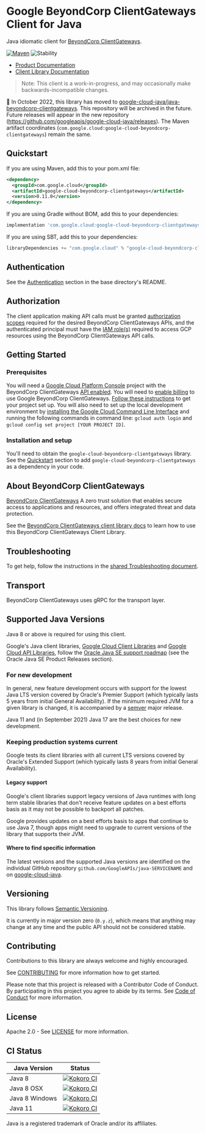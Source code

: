 # Google BeyondCorp ClientGateways Client for Java

Java idiomatic client for [BeyondCorp ClientGateways][product-docs].

[![Maven][maven-version-image]][maven-version-link]
![Stability][stability-image]

- [Product Documentation][product-docs]
- [Client Library Documentation][javadocs]

> Note: This client is a work-in-progress, and may occasionally
> make backwards-incompatible changes.


:bus: In October 2022, this library has moved to
[google-cloud-java/java-beyondcorp-clientgateways](
https://github.com/googleapis/google-cloud-java/tree/main/java-beyondcorp-clientgateways).
This repository will be archived in the future.
Future releases will appear in the new repository (https://github.com/googleapis/google-cloud-java/releases).
The Maven artifact coordinates (`com.google.cloud:google-cloud-beyondcorp-clientgateways`) remain the same.

## Quickstart


If you are using Maven, add this to your pom.xml file:
<!-- {x-version-update-start:google-cloud-beyondcorp-clientgateways:released} -->


```xml
<dependency>
  <groupId>com.google.cloud</groupId>
  <artifactId>google-cloud-beyondcorp-clientgateways</artifactId>
  <version>0.11.0</version>
</dependency>
```

If you are using Gradle without BOM, add this to your dependencies:

```Groovy
implementation 'com.google.cloud:google-cloud-beyondcorp-clientgateways:0.11.0'
```

If you are using SBT, add this to your dependencies:

```Scala
libraryDependencies += "com.google.cloud" % "google-cloud-beyondcorp-clientgateways" % "0.11.0"
```
<!-- {x-version-update-end} -->

## Authentication

See the [Authentication][authentication] section in the base directory's README.

## Authorization

The client application making API calls must be granted [authorization scopes][auth-scopes] required for the desired BeyondCorp ClientGateways APIs, and the authenticated principal must have the [IAM role(s)][predefined-iam-roles] required to access GCP resources using the BeyondCorp ClientGateways API calls.

## Getting Started

### Prerequisites

You will need a [Google Cloud Platform Console][developer-console] project with the BeyondCorp ClientGateways [API enabled][enable-api].
You will need to [enable billing][enable-billing] to use Google BeyondCorp ClientGateways.
[Follow these instructions][create-project] to get your project set up. You will also need to set up the local development environment by
[installing the Google Cloud Command Line Interface][cloud-cli] and running the following commands in command line:
`gcloud auth login` and `gcloud config set project [YOUR PROJECT ID]`.

### Installation and setup

You'll need to obtain the `google-cloud-beyondcorp-clientgateways` library.  See the [Quickstart](#quickstart) section
to add `google-cloud-beyondcorp-clientgateways` as a dependency in your code.

## About BeyondCorp ClientGateways


[BeyondCorp ClientGateways][product-docs] A zero trust solution that enables secure access to applications and resources, and offers integrated threat and data protection.

See the [BeyondCorp ClientGateways client library docs][javadocs] to learn how to
use this BeyondCorp ClientGateways Client Library.






## Troubleshooting

To get help, follow the instructions in the [shared Troubleshooting document][troubleshooting].

## Transport

BeyondCorp ClientGateways uses gRPC for the transport layer.

## Supported Java Versions

Java 8 or above is required for using this client.

Google's Java client libraries,
[Google Cloud Client Libraries][cloudlibs]
and
[Google Cloud API Libraries][apilibs],
follow the
[Oracle Java SE support roadmap][oracle]
(see the Oracle Java SE Product Releases section).

### For new development

In general, new feature development occurs with support for the lowest Java
LTS version covered by  Oracle's Premier Support (which typically lasts 5 years
from initial General Availability). If the minimum required JVM for a given
library is changed, it is accompanied by a [semver][semver] major release.

Java 11 and (in September 2021) Java 17 are the best choices for new
development.

### Keeping production systems current

Google tests its client libraries with all current LTS versions covered by
Oracle's Extended Support (which typically lasts 8 years from initial
General Availability).

#### Legacy support

Google's client libraries support legacy versions of Java runtimes with long
term stable libraries that don't receive feature updates on a best efforts basis
as it may not be possible to backport all patches.

Google provides updates on a best efforts basis to apps that continue to use
Java 7, though apps might need to upgrade to current versions of the library
that supports their JVM.

#### Where to find specific information

The latest versions and the supported Java versions are identified on
the individual GitHub repository `github.com/GoogleAPIs/java-SERVICENAME`
and on [google-cloud-java][g-c-j].

## Versioning


This library follows [Semantic Versioning](http://semver.org/).


It is currently in major version zero (``0.y.z``), which means that anything may change at any time
and the public API should not be considered stable.


## Contributing


Contributions to this library are always welcome and highly encouraged.

See [CONTRIBUTING][contributing] for more information how to get started.

Please note that this project is released with a Contributor Code of Conduct. By participating in
this project you agree to abide by its terms. See [Code of Conduct][code-of-conduct] for more
information.


## License

Apache 2.0 - See [LICENSE][license] for more information.

## CI Status

Java Version | Status
------------ | ------
Java 8 | [![Kokoro CI][kokoro-badge-image-2]][kokoro-badge-link-2]
Java 8 OSX | [![Kokoro CI][kokoro-badge-image-3]][kokoro-badge-link-3]
Java 8 Windows | [![Kokoro CI][kokoro-badge-image-4]][kokoro-badge-link-4]
Java 11 | [![Kokoro CI][kokoro-badge-image-5]][kokoro-badge-link-5]

Java is a registered trademark of Oracle and/or its affiliates.

[product-docs]: https://cloud.google.com/beyondcorp-enterprise/
[javadocs]: https://cloud.google.com/java/docs/reference/google-cloud-beyondcorp-clientgateways/latest/overview
[kokoro-badge-image-1]: http://storage.googleapis.com/cloud-devrel-public/java/badges/java-beyondcorp-clientgateways/java7.svg
[kokoro-badge-link-1]: http://storage.googleapis.com/cloud-devrel-public/java/badges/java-beyondcorp-clientgateways/java7.html
[kokoro-badge-image-2]: http://storage.googleapis.com/cloud-devrel-public/java/badges/java-beyondcorp-clientgateways/java8.svg
[kokoro-badge-link-2]: http://storage.googleapis.com/cloud-devrel-public/java/badges/java-beyondcorp-clientgateways/java8.html
[kokoro-badge-image-3]: http://storage.googleapis.com/cloud-devrel-public/java/badges/java-beyondcorp-clientgateways/java8-osx.svg
[kokoro-badge-link-3]: http://storage.googleapis.com/cloud-devrel-public/java/badges/java-beyondcorp-clientgateways/java8-osx.html
[kokoro-badge-image-4]: http://storage.googleapis.com/cloud-devrel-public/java/badges/java-beyondcorp-clientgateways/java8-win.svg
[kokoro-badge-link-4]: http://storage.googleapis.com/cloud-devrel-public/java/badges/java-beyondcorp-clientgateways/java8-win.html
[kokoro-badge-image-5]: http://storage.googleapis.com/cloud-devrel-public/java/badges/java-beyondcorp-clientgateways/java11.svg
[kokoro-badge-link-5]: http://storage.googleapis.com/cloud-devrel-public/java/badges/java-beyondcorp-clientgateways/java11.html
[stability-image]: https://img.shields.io/badge/stability-preview-yellow
[maven-version-image]: https://img.shields.io/maven-central/v/com.google.cloud/google-cloud-beyondcorp-clientgateways.svg
[maven-version-link]: https://central.sonatype.com/artifact/com.google.cloud/google-cloud-beyondcorp-clientgateways/0.11.0
[authentication]: https://github.com/googleapis/google-cloud-java#authentication
[auth-scopes]: https://developers.google.com/identity/protocols/oauth2/scopes
[predefined-iam-roles]: https://cloud.google.com/iam/docs/understanding-roles#predefined_roles
[iam-policy]: https://cloud.google.com/iam/docs/overview#cloud-iam-policy
[developer-console]: https://console.developers.google.com/
[create-project]: https://cloud.google.com/resource-manager/docs/creating-managing-projects
[cloud-cli]: https://cloud.google.com/cli
[troubleshooting]: https://github.com/googleapis/google-cloud-common/blob/main/troubleshooting/readme.md#troubleshooting
[contributing]: https://github.com/googleapis/java-beyondcorp-clientgateways/blob/main/CONTRIBUTING.md
[code-of-conduct]: https://github.com/googleapis/java-beyondcorp-clientgateways/blob/main/CODE_OF_CONDUCT.md#contributor-code-of-conduct
[license]: https://github.com/googleapis/java-beyondcorp-clientgateways/blob/main/LICENSE
[enable-billing]: https://cloud.google.com/apis/docs/getting-started#enabling_billing
[enable-api]: https://console.cloud.google.com/flows/enableapi?apiid=beyondcorp.googleapis.com
[libraries-bom]: https://github.com/GoogleCloudPlatform/cloud-opensource-java/wiki/The-Google-Cloud-Platform-Libraries-BOM
[shell_img]: https://gstatic.com/cloudssh/images/open-btn.png

[semver]: https://semver.org/
[cloudlibs]: https://cloud.google.com/apis/docs/client-libraries-explained
[apilibs]: https://cloud.google.com/apis/docs/client-libraries-explained#google_api_client_libraries
[oracle]: https://www.oracle.com/java/technologies/java-se-support-roadmap.html
[g-c-j]: http://github.com/googleapis/google-cloud-java
